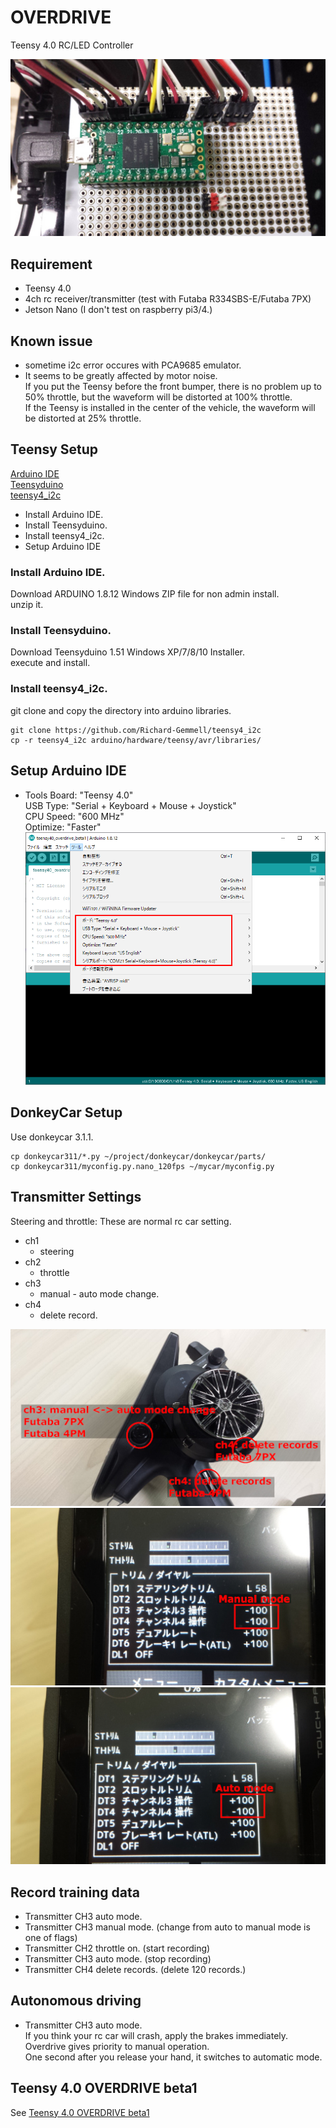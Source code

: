 # OVERDRIVE

Teensy 4.0 RC/LED Controller

![](./teensy40_overdrive_beta1/wire1.jpg)

## Requirement
* Teensy 4.0
* 4ch rc receiver/transmitter (test with Futaba R334SBS-E/Futaba 7PX)
* Jetson Nano (I don't test on raspberry pi3/4.)

## Known issue
* sometime i2c error occures with PCA9685 emulator.<br>
* It seems to be greatly affected by motor noise.<br>
If you put the Teensy before the front bumper, there is no problem up to 50% throttle, but the waveform will be distorted at 100% throttle.<br>
If the Teensy is installed in the center of the vehicle, the waveform will be distorted at 25% throttle.<br>

## Teensy Setup
[Arduino IDE](https://www.arduino.cc/en/main/software)<br>
[Teensyduino](https://www.pjrc.com/teensy/td_download.html)<br>
[teensy4_i2c](https://github.com/Richard-Gemmell/teensy4_i2c)<br>
* Install Arduino IDE.
* Install Teensyduino.
* Install teensy4_i2c.
* Setup Arduino IDE

### Install Arduino IDE.
Download ARDUINO 1.8.12 Windows ZIP file for non admin install.<br>
unzip it.<br>

### Install Teensyduino.
Download Teensyduino 1.51 Windows XP/7/8/10 Installer.<br>
execute and install.<br>

### Install teensy4_i2c.
git clone and copy the directory into arduino libraries.<br>
```
git clone https://github.com/Richard-Gemmell/teensy4_i2c
cp -r teensy4_i2c arduino/hardware/teensy/avr/libraries/
```

## Setup Arduino IDE
* Tools
Board: "Teensy 4.0"<br>
USB Type: "Serial + Keyboard + Mouse + Joystick"<br>
CPU Speed: "600 MHz"<br>
Optimize: "Faster"<br>
![](./teensyduino.png)

## DonkeyCar Setup
Use donkeycar 3.1.1.<br>
```
cp donkeycar311/*.py ~/project/donkeycar/donkeycar/parts/
cp donkeycar311/myconfig.py.nano_120fps ~/mycar/myconfig.py
```

## Transmitter Settings
Steering and throttle: These are normal rc car setting.<br>
* ch1
  * steering
* ch2
  * throttle
* ch3
  * manual - auto mode change.
* ch4
  * delete record.

![](./transmitter.jpg)<br>
![](./transmitter_manual.jpg)<br>
![](./transmitter_auto.jpg)<br>

## Record training data
* Transmitter CH3 auto mode.
* Transmitter CH3 manual mode. (change from auto to manual mode is one of flags)
* Transmitter CH2 throttle on. (start recording)
* Transmitter CH3 auto mode. (stop recording)
* Transmitter CH4 delete records. (delete 120 records.)

## Autonomous driving
* Transmitter CH3 auto mode.<br>
If you think your rc car will crash, apply the brakes immediately. Overdrive gives priority to manual operation.<br>
One second after you release your hand, it switches to automatic mode.<br>

## Teensy 4.0 OVERDRIVE beta1
See [Teensy 4.0 OVERDRIVE beta1](./README_teensy40_overdrive_beta1.md)<br>

